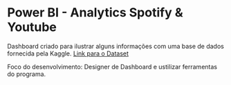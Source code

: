 # Power BI - Analytics Spotify & Youtube

Dashboard criado para ilustrar alguns informações com uma base de dados fornecida pela Kaggle.
[Link para o Dataset](https://www.kaggle.com/datasets/salvatorerastelli/spotify-and-youtube)

Foco do desenvolvimento: Designer de Dashboard e ustilizar ferramentas do programa.
